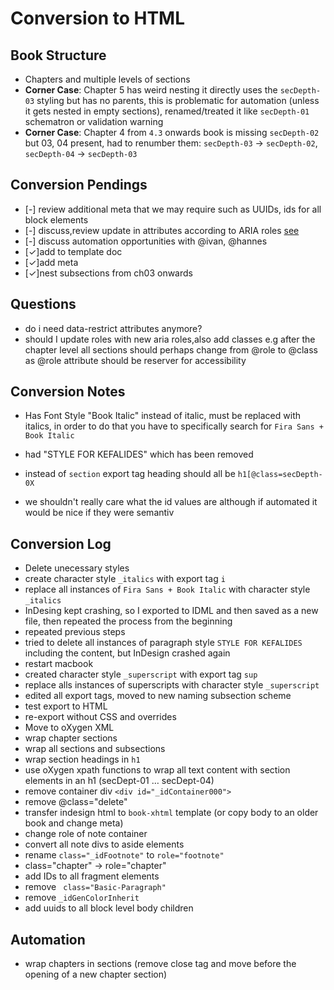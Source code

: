 # Conversion to HTML

##  Book Structure
- Chapters and multiple levels of sections
- __Corner Case__: Chapter 5 has weird nesting it directly uses the `secDepth-03` styling but has no parents, this is problematic for automation (unless it gets nested in empty sections), renamed/treated it like `secDepth-01` schematron or validation warning
- __Corner Case__: Chapter 4 from `4.3` onwards book is missing `secDepth-02` but 03, 04 present, had to renumber them:  `secDepth-03` →  `secDepth-02`, `secDepth-04` →  `secDepth-03`

## Conversion Pendings
- [-] review additional meta that we may require such as UUIDs, ids for all block elements
- [-] discuss,review update in attributes according to ARIA roles [see](https://www.accessiblepublishing.ca/epub-semantic-aria-roles/)
- [-] discuss automation opportunities with @ivan, @hannes
- [✓]add to template doc
- [✓]add meta
- [✓]nest subsections from ch03 onwards



## Questions 

- do i need data-restrict attributes anymore?
- should I update roles with new aria roles,also add classes e.g after the chapter level all sections should perhaps change from @role to @class as @role attribute should be reserver for accessibility





## Conversion Notes        
- Has Font Style "Book Italic" instead of italic, must be replaced with italics, in order to do that you have to specifically search for `Fira Sans + Book Italic`


- had "STYLE FOR KEFALIDES" which has been removed
- instead of `section` export tag heading should all be `h1[@class=secDepth-0X`
- we shouldn't really care what the id values are although if automated it would be nice if they were semantiv

## Conversion Log

- Delete unecessary styles
- create character style `_italics` with export tag `i`
- replace all instances of `Fira Sans + Book Italic` with character style `_italics`
- InDesing kept crashing, so I exported to IDML and then saved as a new file, then repeated the process from the beginning
- repeated previous steps
- tried to delete all instances of paragraph style `STYLE FOR KEFALIDES` including the content, but InDesign crashed again
- restart macbook
- created character style `_superscript` with export tag `sup`
- replace alls instances of superscripts with character style `_superscript`
- edited all export tags, moved to new naming subsection scheme
- test export to HTML
- re-export without CSS and overrides
- Move to oXygen XML
- wrap chapter sections
- wrap all sections and subsections
- wrap section headings in `h1`
- use oXygen xpath functions to wrap all text content with section elements in an h1 (secDept-01 … secDept-04)
- remove container div `<div id="_idContainer000">`
- remove @class="delete"
- transfer indesign html to `book-xhtml` template (or copy body to an older book and change meta)
- change role of note container
- convert all note divs to aside elements
- rename `class="_idFootnote"` to `role="footnote"` 
- class="chapter" → role="chapter"
- add IDs to all fragment elements
- remove ` class="Basic-Paragraph"`
- remove  `_idGenColorInherit`
- add uuids to all block level body children


## Automation

- wrap chapters in sections (remove close tag and move before the opening of a new chapter section)
